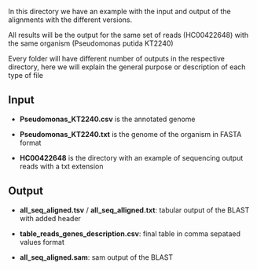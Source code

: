 In this directory we have an example with the input and output of the alignments with the different versions.

All results will be the output for the same set of reads (HC00422648) with the same organism (Pseudomonas putida KT2240)

Every folder will have different number of outputs in the respective directory, here we will explain the general purpose or description of each type of file

<h2>Input</h2>

 - **Pseudomonas_KT2240.csv** is the annotated genome
  
 - **Pseudomonas_KT2240.txt** is the genome of the organism in FASTA format
  
 - **HC00422648** is the directory with an example of sequencing output reads with a txt extension

<h2>Output</h2>

 -  **all_seq_aligned.tsv** / **all_seq_alligned.txt**: tabular output of the BLAST with added header
  
 - **table_reads_genes_description.csv**:  final table in comma sepataed values format
  
 - **all_seq_aligned.sam**: sam output of the BLAST
